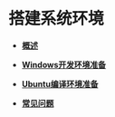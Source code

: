 # 搭建系统环境<a name="ZH-CN_TOPIC_0000001151881067"></a>

-   **[概述](概述-0.md)**  

-   **[Windows开发环境准备](Windows开发环境准备.md)**  

-   **[Ubuntu编译环境准备](Ubuntu编译环境准备.md)**  

-   **[常见问题](常见问题.md)**  


